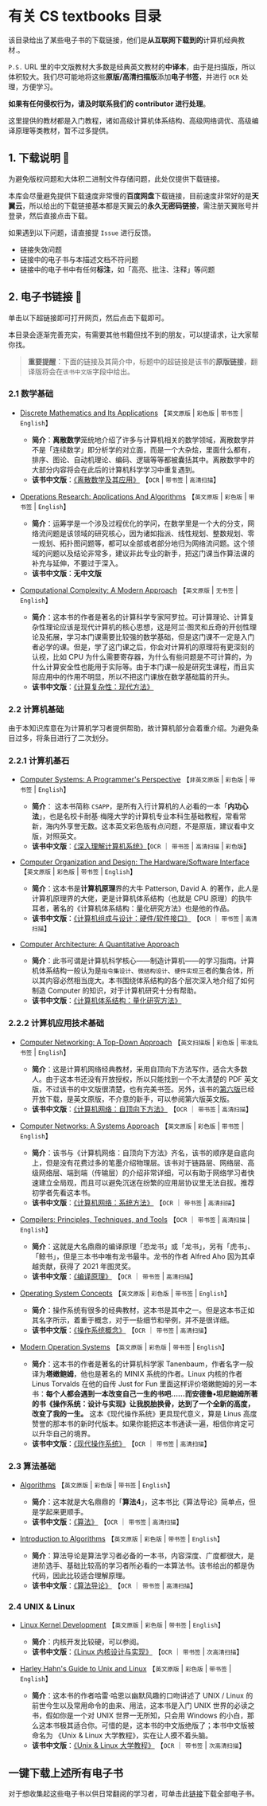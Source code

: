 # 有关 CS textbooks 目录

该目录给出了某些电子书的下载链接，他们是**从互联网下载到的**计算机经典教材.。

`P.S.` URL 里的中文版教材大多数是经典英文教材的**中译本**，由于是扫描版，所以体积较大。我们尽可能地将这些**原版/高清扫描版**添加**电子书签**，并进行 `OCR` 处理，方便学习。

**如果有任何侵权行为，请及时联系我们的 contributor 进行处理**。

这里提供的教材都是入门教程，诸如高级计算机体系结构、高级网络调优、高级编译原理等类教材，暂不过多提供。

## 1. 下载说明 📖

为避免版权问题和大体积二进制文件存储问题，此处仅提供下载链接。

本库会尽量避免提供下载速度非常慢的**百度网盘**下载链接，目前速度非常好的是**天翼云**，所以给出的下载链接基本都是天翼云的**永久无密码链接**，需注册天翼账号并登录，然后直接点击下载。

如果遇到以下问题，请直接提 `Issue` 进行反馈。

- 链接失效问题
- 链接中的电子书与本描述文档不符问题
- 链接中的电子书中有任何**标注**，如「高亮、批注、注释」等问题

## 2. 电子书链接 🔗

单击以下超链接即可打开网页，然后点击下载即可。

本目录会逐渐完善充实，有需要其他书籍但找不到的朋友，可以提请求，让大家帮你找。

> **重要提醒**：下面的链接及其简介中，标题中的超链接是该书的**原版链接**，翻译版将会在`该书中文版`字段中给出。

### 2.1 数学基础

- [Discrete Mathematics and Its Applications](https://cloud.189.cn/t/7FVVBzyY7Zry) 【`英文原版` | `彩色版` | `带书签` | `English`】
  - **简介**：**离散数学**笼统地介绍了许多与计算机相关的数学领域，离散数学并不是「连续数学」即分析学的对立面，而是一个大杂烩，里面什么都有，排序、图论、自动机理论、编码、逻辑等等都被囊括其中。离散数学中的大部分内容将会在此后的计算机科学学习中重复遇到。
  - **该书中文版**：[《离散数学及其应用》](https://cloud.189.cn/t/yUjaAjMNnqIf) 【`OCR` | `带书签` | `高清扫描`】

- [Operations Research: Applications And Algorithms](https://cloud.189.cn/t/BR7FJvymEzIb) 【`英文原版` | `彩色版` | `带书签` | `English`】
  - **简介**：运筹学是一个涉及过程优化的学问，在数学里是一个大的分支，网络流问题是该领域的研究核心，因为诸如指派、线性规划、整数规划、零一规划、拓扑图问题等，都可以全部或者部分地归为网络流问题。这个领域的问题以及结论非常多，建议非此专业的新手，把这门课当作算法课的补充与延伸，不要过于深入。
  - **该书中文版**：**无中文版**

- [Computational Complexity: A Modern Approach](https://cloud.189.cn/t/mY7RrqAf6RVf) 【`英文原版` | `无书签` | `English`】
  - **简介**：这本书的作者是著名的计算科学专家阿罗拉。可计算理论、计算复杂性理论应该是现代计算机的核心思想，这是阿兰·图灵和丘奇的开创性理论及拓展，学习本门课需要比较强的数学基础，但是这门课不一定是入门者必学的课。但是，学了这门课之后，你会对计算机的原理将有更深刻的认视，比如 CPU 为什么需要寄存器，为什么有些问题是不可计算的，为什么计算安全性也能用于实际等。由于本门课一般是研究生课程，而且实际应用中的作用不明显，所以不把这门课放在数学基础篇的开头。
  - **该书中文版**：[《计算复杂性：现代方法》](https://cloud.189.cn/t/FnYZBnmANN3m)

### 2.2 计算机基础

由于本知识库意在为计算机学习者提供帮助，故计算机部分会着重介绍。为避免条目过多，将条目进行了二次划分。

### 2.2.1 计算机基石

- [Computer Systems: A Programmer's Perspective](https://cloud.189.cn/t/RfA3uaauEjim) 【`非英文原版` | `彩色版` | `带书签` | `English`】
  - **简介**： 这本书简称 `CSAPP`，是所有入行计算机的人必看的一本「**内功心法**」，也是名校卡耐基·梅隆大学的计算机专业本科生基础教程，常看常新，海内外享誉无数。这本英文彩色版有点问题，不是原版，建议看中文版，对照英文。
  - **该书中文版**：[《深入理解计算机系统》](https://cloud.189.cn/t/iEn2MfQZVvMv)【`OCR` ｜ `带书签` | `高清扫描` | `彩色版`】

- [Computer Organization and Design: The Hardware/Software Interface](https://cloud.189.cn/t/J3YR7nmaAzim) 【`英文原版` | `彩色版` | `带书签` | `English`】
  - **简介**：这本书是**计算机原理**界的大牛 Patterson, David A. 的著作，此人是计算机原理界的大佬，更是计算机体系结构（也就是 CPU 原理）的执牛耳者，著名的《计算机体系结构：量化研究方法》也是他的作品。
  - **该书中文版**：[《计算机组成与设计：硬件/软件接口》](https://cloud.189.cn/t/INrQ7vnQnaum) 【`OCR` ｜ `带书签` | `高清扫描`】

- [Computer Architecture: A Quantitative Approach](https://cloud.189.cn/t/6r2QBbBNNNFr)
  - **简介**：此书可谓是计算机科学核心——制造计算机——的学习指南。计算机体系结构一般认为是`指令集设计`、`微结构设计`、`硬件实现`三者的集合体，所以其内容必然相当庞大。本书围绕体系结构的各个层次深入地介绍了如何制造 Computer 的知识，对于计算机研究十分有帮助。
  - **该书中文版**：[《计算机体系结构：量化研究方法》](https://cloud.189.cn/t/uiAz6zvuU3Ab)

### 2.2.2 计算机应用技术基础

- [Computer Networking: A Top-Down Approach](https://cloud.189.cn/t/ree6zaBnYje2) 【`英文扫描版` | `彩色版` | `带凌乱书签` | `English`】
  - **简介**：这是计算机网络经典教材，采用自顶向下方法写作，适合大多数人。由于这本书还没有开放授权，所以只能找到一个不太清楚的 PDF 英文版，不过该书的中文版很清楚，也有完美书签。另外，该书的[第六版](https://www.jianguoyun.com/p/DZDtkw0Qw8vpBxjd9b8C)已经开放下载，是英文原版，不介意的新手，可以参阅第六版英文版。
  - **该书中文版**：[《计算机网络：自顶向下方法》](https://cloud.189.cn/t/mIzY7rmiUnua) 【`OCR` ｜ `带书签` | `高清扫描`】

- [Computer Networks: A Systems Approach](https://cloud.189.cn/t/yaaMraEfMrYb) 【`英文原版` | `彩色版` | `带书签` | `English`】
  - **简介**：该书与《计算机网络：自顶向下方法》齐名，该书的顺序是自底向上，但是没有花费过多的笔墨介绍物理层。该书对于链路层、网络层、高级网络层、端到端（传输层）的介绍非常详细，可以有助于网络学习者快速建立全局观，而且可以避免沉迷在纷繁的应用层协议里无法自拔。推荐初学者先看这本书。
  - **该书中文版**：[《计算机网络：系统方法》](https://cloud.189.cn/t/QbAbainaE3Yb) 【`OCR` ｜ `带书签` | `高清扫描`】

- [Compilers: Principles, Techniques, and Tools](https://cloud.189.cn/t/nEFVzmR36fm2) 【`OCR` ｜ `带书签` | `高清扫描` | `English`】
  - **简介**：这就是大名鼎鼎的编译原理「恐龙书」或「龙书」，另有「虎书」、「鲸书」，但是三本书中唯有龙书最牛。龙书的作者 Alfred Aho 因为其卓越贡献，获得了 2021 年图灵奖。
  - **该书中文版**：[《编译原理》](https://cloud.189.cn/t/MNBzmynaaiAb) 【`OCR` ｜ `带书签` | `高清扫描`】

- [Operating System Concepts](https://cloud.189.cn/t/muiuAfmMbq2i) 【`英文原版` | `彩色版` | `带书签` | `English`】
  - **简介**：操作系统有很多的经典教材，这本书是其中之一。但是这本书正如其名字所示，着重于概念，对于一些细节和举例，并不是很详细。
  - **该书中文版**：[《操作系统概念》](https://cloud.189.cn/t/ruqqArzUfqYb) 【`OCR` ｜ `带书签` | `高清扫描`】

- [Modern Operation Systems](https://cloud.189.cn/t/emIvMr3EBvaq) 【`英文原版` | `彩色版` | `带书签` | `English`】
  - **简介**：这本书的作者是著名的计算机科学家 Tanenbaum，作者名字一般译为**塔嫩鲍姆**，他也是著名的 MINIX 系统的作者。Linux 内核的作者 Linus Torvalds 在他的自传 Just for Fun 里面这样评价塔嫩鲍姆的另一本书：**每个人都会遇到一本改变自己一生的书吧......而安德鲁•坦尼鲍姆所著的书《操作系统：设计与实现》让我脱胎换骨，达到了一个全新的高度，改变了我的一生。** 这本《现代操作系统》更具现代意义，算是 Linus 高度赞誉的那本书的新时代版本。如果你能把这本书通读一遍，相信你肯定可以升华自己的境界。
  - **该书中文版**：[《现代操作系统》](https://cloud.189.cn/t/fi2MJjMnUZFb) 【`OCR` ｜ `带书签` | `高清扫描`】

### 2.3 算法基础

- [Algorithms](https://cloud.189.cn/t/uIbQRbniQNrm) 【`英文原版` | `彩色版` | `带书签` | `English`】
  - **简介**：这本就是大名鼎鼎的「**算法4**」，这本书比《算法导论》简单点，但是学起来更顺手。
  - **该书中文版**：[《算法》](https://cloud.189.cn/t/RBvIvurEFNZn) 【`OCR` ｜ `带书签` | `高清扫描`】

- [Introduction to Algorithms](https://cloud.189.cn/t/FbiuIfNZjMFr) 【`英文原版` | `彩色版` | `带书签` | `English`】
  - **简介**：算法导论是算法学习者必备的一本书，内容深度、广度都很大，是进阶选手、基础比较高的学习者所必看的一本算法书。该书给出的都是伪代码，因此比较适合理解原理。
  - **该书中文版**：[《算法导论》](https://cloud.189.cn/t/iuqm2aVvemem) 【`OCR` ｜ `带书签` | `高清扫描`】

### 2.4 UNIX & Linux

- [Linux Kernel Development](https://cloud.189.cn/t/JvymayYjiE7n) 【`英文原版` | `彩色版` | `带书签` | `English`】
  - **简介**：内核开发比较硬，可以参阅。
  - **该书中文版**：[《Linux 内核设计与实现》](https://cloud.189.cn/t/y6jENruEbEzm) 【`OCR` ｜ `带书签` | `次高清扫描`】

- [Harley Hahn's Guide to Unix and Linux](https://cloud.189.cn/t/6jqErmBVvARr) 【`英文原版` | `彩色版` | `带书签` | `English`】
  - **简介**：这本书的作者哈雷·哈恩以幽默风趣的口吻讲述了 UNIX / Linux 的前世今生以及常用命令的由来、用法，这本书是入门 UNIX 世界的必读之书，假如你是一个对 UNIX 世界一无所知，只会用 Windows 的小白，那么这本书极其适合你。可惜的是，这本书的中文版绝版了；本书中文版被命名为 《Unix & Linux 大学教程》，实在让人摸不着头脑。
  - **该书中文版**：[《Unix & Linux 大学教程》](https://cloud.189.cn/t/MNZr6jB3QRBv) 【`OCR` ｜ `带书签` | `次高清扫描`】

## 一键下载上述所有电子书

对于想收集起这些电子书以供日常翻阅的学习者，可单击此[链接](https://cloud.189.cn/t/mquiQvIZBRza)下载全部电子书。
